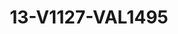 ---
title: 13-V1127-VAL1495
image: 13-V1127-VAL1495.jpg
brand: valentini-couture
layout: vestito
---